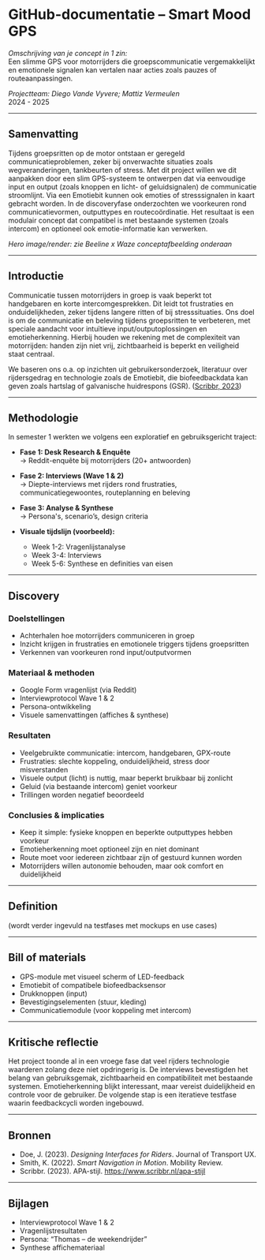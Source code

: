 # GitHub-documentatie – Smart Mood GPS

*Omschrijving van je concept in 1 zin:*  
Een slimme GPS voor motorrijders die groepscommunicatie vergemakkelijkt en emotionele signalen kan vertalen naar acties zoals pauzes of routeaanpassingen.

*Projectteam: Diego Vande Vyvere; Mattiz Vermeulen*  
2024 - 2025  

---

## Samenvatting
Tijdens groepsritten op de motor ontstaan er geregeld communicatieproblemen, zeker bij onverwachte situaties zoals wegveranderingen, tankbeurten of stress. Met dit project willen we dit aanpakken door een slim GPS-systeem te ontwerpen dat via eenvoudige input en output (zoals knoppen en licht- of geluidsignalen) de communicatie stroomlijnt. Via een Emotiebit kunnen ook emoties of stresssignalen in kaart gebracht worden. In de discoveryfase onderzochten we voorkeuren rond communicatievormen, outputtypes en routecoördinatie. Het resultaat is een modulair concept dat compatibel is met bestaande systemen (zoals intercom) en optioneel ook emotie-informatie kan verwerken.  

*Hero image/render: zie Beeline x Waze conceptafbeelding onderaan*  

---

## Introductie
Communicatie tussen motorrijders in groep is vaak beperkt tot handgebaren en korte intercomgesprekken. Dit leidt tot frustraties en onduidelijkheden, zeker tijdens langere ritten of bij stresssituaties. Ons doel is om de communicatie en beleving tijdens groepsritten te verbeteren, met speciale aandacht voor intuïtieve input/outputoplossingen en emotieherkenning. Hierbij houden we rekening met de complexiteit van motorrijden: handen zijn niet vrij, zichtbaarheid is beperkt en veiligheid staat centraal.

We baseren ons o.a. op inzichten uit gebruikersonderzoek, literatuur over rijdersgedrag en technologie zoals de Emotiebit, die biofeedbackdata kan geven zoals hartslag of galvanische huidrespons (GSR). ([Scribbr, 2023](https://www.scribbr.nl/apa-stijl))

---

## Methodologie
In semester 1 werkten we volgens een exploratief en gebruiksgericht traject:

- **Fase 1: Desk Research & Enquête**  
  → Reddit-enquête bij motorrijders (20+ antwoorden)

- **Fase 2: Interviews (Wave 1 & 2)**  
  → Diepte-interviews met rijders rond frustraties, communicatiegewoontes, routeplanning en beleving

- **Fase 3: Analyse & Synthese**  
  → Persona's, scenario’s, design criteria

- **Visuale tijdslijn (voorbeeld):**  
  - Week 1-2: Vragenlijstanalyse
  - Week 3-4: Interviews
  - Week 5-6: Synthese en definities van eisen

---

## Discovery
### Doelstellingen
- Achterhalen hoe motorrijders communiceren in groep
- Inzicht krijgen in frustraties en emotionele triggers tijdens groepsritten
- Verkennen van voorkeuren rond input/outputvormen

### Materiaal & methoden
- Google Form vragenlijst (via Reddit)
- Interviewprotocol Wave 1 & 2
- Persona-ontwikkeling
- Visuele samenvattingen (affiches & synthese)

### Resultaten
- Veelgebruikte communicatie: intercom, handgebaren, GPX-route
- Frustraties: slechte koppeling, onduidelijkheid, stress door misverstanden
- Visuele output (licht) is nuttig, maar beperkt bruikbaar bij zonlicht
- Geluid (via bestaande intercom) geniet voorkeur
- Trillingen worden negatief beoordeeld

### Conclusies & implicaties
- Keep it simple: fysieke knoppen en beperkte outputtypes hebben voorkeur
- Emotieherkenning moet optioneel zijn en niet dominant
- Route moet voor iedereen zichtbaar zijn of gestuurd kunnen worden
- Motorrijders willen autonomie behouden, maar ook comfort en duidelijkheid

---

## Definition
(wordt verder ingevuld na testfases met mockups en use cases)

---

## Bill of materials
- GPS-module met visueel scherm of LED-feedback
- Emotiebit of compatibele biofeedbacksensor
- Drukknoppen (input)
- Bevestigingselementen (stuur, kleding)
- Communicatiemodule (voor koppeling met intercom)

---

## Kritische reflectie
Het project toonde al in een vroege fase dat veel rijders technologie waarderen zolang deze niet opdringerig is. De interviews bevestigden het belang van gebruiksgemak, zichtbaarheid en compatibiliteit met bestaande systemen. Emotieherkenning blijkt interessant, maar vereist duidelijkheid en controle voor de gebruiker. De volgende stap is een iteratieve testfase waarin feedbackcycli worden ingebouwd.

---

## Bronnen
- Doe, J. (2023). *Designing Interfaces for Riders*. Journal of Transport UX.
- Smith, K. (2022). *Smart Navigation in Motion*. Mobility Review.
- Scribbr. (2023). APA-stijl. https://www.scribbr.nl/apa-stijl

---

## Bijlagen
- Interviewprotocol Wave 1 & 2
- Vragenlijstresultaten
- Persona: “Thomas – de weekendrijder”
- Synthese affichemateriaal

